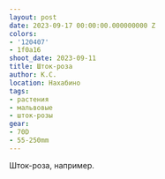 ```yaml
---
layout: post
date: 2023-09-17 00:00:00.000000000 Z
colors:
- '120407'
- 1f0a16
shoot_date: 2023-09-11
title: Шток-роза
author: К.С.
location: Нахабино
tags:
- растения
- мальвовые
- шток-розы
gear:
- 70D
- 55-250mm
---
```

Шток-роза, например.

